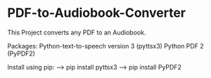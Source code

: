 # PDF-to-Audiobook-Converter
This Project converts any PDF to an Audiobook.

Packages:
Python-text-to-speech version 3 (pyttsx3) 
Python PDF 2 (PyPDF2)

Install using pip:
--> pip install pyttsx3
--> pip install PyPDF2
